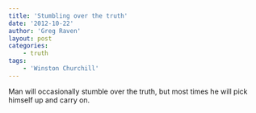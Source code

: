 ```yaml
---
title: 'Stumbling over the truth'
date: '2012-10-22'
author: 'Greg Raven'
layout: post
categories:
    - truth
tags:
    - 'Winston Churchill'
---
```


Man will occasionally stumble over the truth, but most times he will pick himself up and carry on.